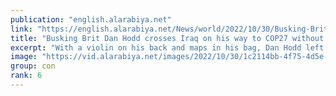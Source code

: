 ```yaml
---
publication: "english.alarabiya.net"
link: "https://english.alarabiya.net/News/world/2022/10/30/Busking-Brit-Dan-Hodd-crosses-Iraq-on-his-way-to-COP27-without-flying"
title: "Busking Brit Dan Hodd crosses Iraq on his way to COP27 without flying"
excerpt: "With a violin on his back and maps in his bag, Dan Hodd left Spain a month ago and was cycling through busy Baghdad as he heads to the COP27 climate talks"
image: "https://vid.alarabiya.net/images/2022/10/30/1c2114bb-4f75-4d5e-9793-7ef5f3b19a9a/1c2114bb-4f75-4d5e-9793-7ef5f3b19a9a_16x9_600x338.JPG"
group: con
rank: 6
---
```

